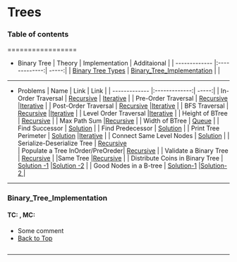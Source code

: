 # Trees
### Table of contents
=================
<!--ts-->
* Binary Tree
  | Theory         | Implementation          | Additaional |
  | ------------- |:-------------:| -----:|
  | [Binary Tree Types](https://www.geeksforgeeks.org/binary-tree-set-3-types-of-binary-tree/) | [Binary_Tree_Implementation](#Binary_Tree_Implementation)   |    |
---
* Problems
  | Name         | Link          | Link |
  | ------------- |:-------------:| -----:|
  | In-Order Traversal | [Recursive](https://leetcode.com/problems/binary-tree-inorder-traversal/discuss/1878284/Recursive-Java-solution.-Easy-to-understand.) | [Iterative](https://leetcode.com/problems/binary-tree-inorder-traversal/discuss/1889237/Java-Solution-using-Stack)   |
  | Pre-Order Traversal | [Recursive](https://leetcode.com/problems/binary-tree-preorder-traversal/discuss/1888434/Recursive-%2B-Iterative-solutions-JAVA)      |[Iterative](https://leetcode.com/problems/binary-tree-preorder-traversal/discuss/1888434/Recursive-%2B-Iterative-solutions-JAVA)     |
  | Post-Order Traversal | [Recursive](https://leetcode.com/problems/binary-tree-postorder-traversal/discuss/1883195/Java-Solutions-Iterative-and-Recursive-or-Intuition-and-Explanation)      |[Iterative](https://leetcode.com/problems/binary-tree-postorder-traversal/discuss/1963914/Java-with-One-Stack)     |
  | BFS Traversal | [Recursive](https://leetcode.com/problems/binary-tree-level-order-traversal/discuss/1392186/Simple-and-Easy-Java-solution-(recursion-100))      |[Iterative](https://leetcode.com/problems/binary-tree-level-order-traversal/discuss/1950972/Java-1ms-BFS-Queue-Explanation-Simple-O(N))     |
  | Level Order Traversal |[Iterative](https://leetcode.com/problems/binary-tree-level-order-traversal/discuss/2007955/Java-oror-Easy-Understanding-oror-Queue) |
  | Height of BTree  | [Recursive](https://leetcode.com/problems/maximum-depth-of-binary-tree/discuss/1956452/Easy-java-solution-recursion)      |
  | Max Path Sum |[Recursive](https://leetcode.com/problems/binary-tree-maximum-path-sum/discuss/2008104/Java-oror-Easy-to-Understand-oror-O(n)) |
  | Width of BTree | [Queue](https://leetcode.com/problems/maximum-width-of-binary-tree/discuss/1858483/Very-Basic-Approach-Java-O(N)-Iterative-Sol) |
  | Find Successor   | [Solution](https://www.geeksforgeeks.org/inorder-successor-in-binary-search-tree/)           |
  | Find Predecessor   | [Solution](https://www.geeksforgeeks.org/inorder-predecessor-successor-given-key-bst/?ref=lbp)     |
  | Print Tree Perimeter   | [Solution](https://leetcode.com/problems/boundary-of-binary-tree/discuss/1964248/Java-easy-to-understand-solution)      |[Iterative]()     |
  | Connect Same Level Nodes   | [Solution](https://leetcode.com/problems/populating-next-right-pointers-in-each-node/discuss/1940128/Easy-to-Understand-(1ms)-solution-for-beginners)     |
  | Serialize-Deserialize Tree    | [Recursive](https://leetcode.com/problems/serialize-and-deserialize-binary-tree/discuss/1945181/Easy-to-Understand-or-Java)      
  | Populate a Tree InOrder/PreOreder| [Recursive](https://leetcode.com/problems/construct-binary-tree-from-preorder-and-inorder-traversal/discuss/787534/EASY-JAVA-solution-Explained-with-comments) |
  | Validate a Binary Tree | [Recursive](https://leetcode.com/problems/validate-binary-search-tree/discuss/1721938/Java-Explanatory-Solution) |
  |Same Tree |[Recursive](https://leetcode.com/problems/same-tree/discuss/1968750/Small-JAVA-easy-solution-using-recursion) |
  | Distribute Coins in Binary Tree   | [Solution -1](https://leetcode.com/problems/distribute-coins-in-binary-tree/discuss/1400248/Java-oror-Easy-Approach-with-Explanation-oror-Postorder-oror-DFS)      |[Solution -2](https://leetcode.com/problems/distribute-coins-in-binary-tree/discuss/938244/simple-java-solution)     |
  | Good Nodes in a B-tree   | [Solution-1](https://leetcode.com/problems/count-good-nodes-in-binary-tree/discuss/1707670/Simple-intuitive-approach-oror-JAVA-oror-Easy-to-understand)      |[Solution-2 ](https://leetcode.com/problems/count-good-nodes-in-binary-tree/discuss/1908852/Java-oror-Easy-oror-Recursion)     |

<!--te--> 

---
### Binary_Tree_Implementation
#### TC:  , MC:
- Some comment
- [Back to Top](#Table-of-contents)
```java

```
---
